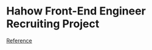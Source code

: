 Hahow Front-End Engineer Recruiting Project
===

[Reference](http://hahow-recruit.herokuapp.com/frontend)
